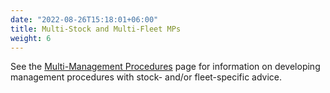 ```yaml
---
date: "2022-08-26T15:18:01+06:00"
title: Multi-Stock and Multi-Fleet MPs
weight: 6
---
```


See the [Multi-Management Procedures](/features-multimse/multi-mp/) page for information on developing management procedures with stock- and/or fleet-specific advice.
